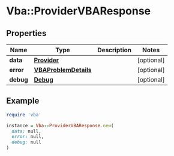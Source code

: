 # Vba::ProviderVBAResponse

## Properties

| Name | Type | Description | Notes |
| ---- | ---- | ----------- | ----- |
| **data** | [**Provider**](Provider.md) |  | [optional] |
| **error** | [**VBAProblemDetails**](VBAProblemDetails.md) |  | [optional] |
| **debug** | [**Debug**](Debug.md) |  | [optional] |

## Example

```ruby
require 'vba'

instance = Vba::ProviderVBAResponse.new(
  data: null,
  error: null,
  debug: null
)
```

